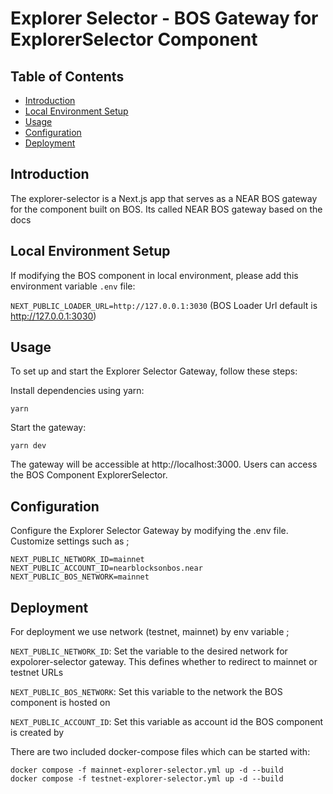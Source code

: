 # Explorer Selector - BOS Gateway for ExplorerSelector Component

## Table of Contents

- [Introduction](#introduction)
- [Local Environment Setup](#local-environment-setup)
- [Usage](#usage)
- [Configuration](#configuration)
- [Deployment](#deployment)

## Introduction

The explorer-selector is a Next.js app that serves as a NEAR BOS gateway for the <ExplorerSelector /> component built on BOS. Its called NEAR BOS gateway based on the docs

## Local Environment Setup

If modifying the BOS component in local environment, please add this environment variable `.env` file:

`NEXT_PUBLIC_LOADER_URL=http://127.0.0.1:3030` (BOS Loader Url default is http://127.0.0.1:3030)

## Usage

To set up and start the Explorer Selector Gateway, follow these steps:

Install dependencies using yarn:

`yarn`

Start the gateway:

`yarn dev`

The gateway will be accessible at http://localhost:3000. Users can access the BOS Component ExplorerSelector.

## Configuration

Configure the Explorer Selector Gateway by modifying the .env file. Customize settings such as ;

`NEXT_PUBLIC_NETWORK_ID=mainnet`
`NEXT_PUBLIC_ACCOUNT_ID=nearblocksonbos.near`
`NEXT_PUBLIC_BOS_NETWORK=mainnet`

## Deployment

For deployment we use network (testnet, mainnet) by env variable ;

`NEXT_PUBLIC_NETWORK_ID`: Set the variable to the desired network for expolorer-selector gateway. This defines whether to redirect to mainnet or testnet URLs

`NEXT_PUBLIC_BOS_NETWORK`: Set this variable to the network the BOS component is hosted on

`NEXT_PUBLIC_ACCOUNT_ID`: Set this variable as account id the BOS component is created by

There are two included docker-compose files which can be started with:

```
docker compose -f mainnet-explorer-selector.yml up -d --build
docker compose -f testnet-explorer-selector.yml up -d --build
```
